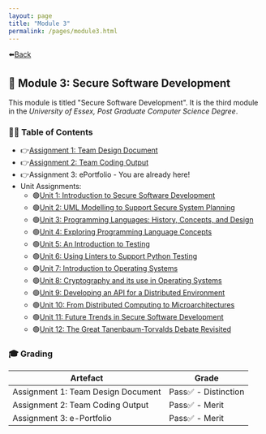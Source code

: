 ```yaml
---
layout: page
title: "Module 3"
permalink: /pages/module3.html
---
```


⬅️[Back](/index.html)

## 🔏 Module 3: Secure Software Development

This module is titled "Secure Software Development". It is the third module in the _University of Essex, Post Graduate Computer Science Degree_.

### 😶‍🌫️ Table of Contents

- 👉[Assignment 1: Team Design Document](/pages/module3/assignment1/m3a1.html)
- 👉[Assignment 2: Team Coding Output](/pages/module3/assignment2/m3a2.html)
- 👉Assignment 3: ePortfolio - You are already here!
- Unit Assignments:
  - 🟢[Unit 1: Introduction to Secure Software Development](/pages/module3/unit-assignments/unit1/m3u1.html)
  - 🟢[Unit 2: UML Modelling to Support Secure System Planning](/pages/module3/unit-assignments/unit2/m3u2.html)
  - 🟢[Unit 3: Programming Languages: History, Concepts, and Design](/pages/module3/unit-assignments/unit3/m3u3.html)
  - 🟢[Unit 4: Exploring Programming Language Concepts](/pages/module3/unit-assignments/unit4/m3u4.html)
  - 🟢[Unit 5: An Introduction to Testing](/pages/module3/unit-assignments/unit5/m3u5.html)
  - 🟢[Unit 6: Using Linters to Support Python Testing](/pages/module3/unit-assignments/unit6/m3u6.html)
  - 🟢[Unit 7: Introduction to Operating Systems](/pages/module3/unit-assignments/unit7/m3u7.html)
  - 🟢[Unit 8: Cryptography and its use in Operating Systems](/pages/module3/unit-assignments/unit8/m3u8.html)
  - 🟢[Unit 9: Developing an API for a Distributed Environment](/pages/module3/unit-assignments/unit9/m3u9.html)
  - 🟢[Unit 10: From Distributed Computing to Microarchitectures](/pages/module3/unit-assignments/unit10/m3u10.html)
  - 🟢[Unit 11: Future Trends in Secure Software Development](/pages/module3/unit-assignments/unit11/m3u11.html)
  - 🟢[Unit 12: The Great Tanenbaum-Torvalds Debate Revisited](/pages/module3/unit-assignments/unit12/m3u12.html)

### 🎓 Grading

| Artefact                           | Grade                |
| ---------------------------------- | -------------------- |
| Assignment 1: Team Design Document | Pass✅ - Distinction |
| Assignment 2: Team Coding Output   | Pass✅ - Merit       |
| Assignment 3: e-Portfolio          | Pass✅ - Merit           |
